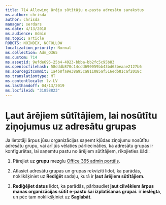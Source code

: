 ```yaml
---
title: 714 Allowing ārēju sūtītāju e-pasta adresātu sarakstus
ms.author: chrisda
author: chrisda
manager: serdars
ms.date: 4/13/2018
ms.audience: Admin
ms.topic: article
ROBOTS: NOINDEX, NOFOLLOW
localization_priority: Normal
ms.collection: Adm_O365
ms.custom: 714
ms.assetid: 9efde695-25b4-4023-bbba-bb2fc5c95b83
ms.openlocfilehash: 58dddb870c14cdd690059bb43bd63beaae2127b6
ms.sourcegitcommit: 1a4b8fa9e38a95ca811085af516edb81caf2018c
ms.translationtype: MT
ms.contentlocale: lv-LV
ms.lasthandoff: 04/13/2019
ms.locfileid: "31858823"
---
```

# <a name="allow-external-senders-to-send-messages-to-distribution-groups"></a>Ļaut ārējiem sūtītājiem, lai nosūtītu ziņojumus uz adresātu grupas

Ja lietotāji ārpus jūsu organizācijas saņemt kļūdas ziņojumu nosūtītu adresātu grupu, vai arī jūs vēlaties pārliecināties, ka adresātu grupas ir konfigurētas, lai saņemtu pastu no ārējiem sūtītājiem, rīkojieties šādi:

1. Pārejiet uz **grupu** mezglu [Office 365 admin portāls](https://portal.office.com/adminportal/home#/groups).

2. Atlasiet adresātu grupas un grupas rekvizīti lidot, ka parādās, noklikšķiniet uz **Rediģēt** sadaļu, kurā ir **ļaut ārējiem sūtītājiem**.

3. **Rediģējiet datus** lidot, ka parādās, pārbaudiet **ļaut cilvēkiem ārpus manas organizācijas sūtīt e-pastu šai izplatīšanas grupai.** ir **ieslēgta**, un pēc tam noklikšķiniet uz **Saglabāt**.
